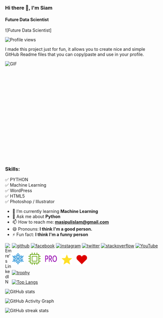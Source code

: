 ### Hi there 👋, I'm Siam
#### Future Data Scientist
![Future Data Scientist]

![Profile views](https://gpvc.arturio.dev/siamprogrammer)  

I made this project just for fun, it allows you to create nice and simple GitHub Readme files that you can copy/paste and use in your profile.
<p align="left" dir="auto">
<img data-target="animated-image.replacedImage" alt="GIF" class="AnimatedImagePlayer-animatedImage" src="https://github.com/abhisheknaiidu/abhisheknaiidu/raw/master/code.gif?raw=true" height="320" style="width: right 500px; display: block; opacity: 1;"> </p>

### Skills: <br>
✅ PYTHON <br>
✅ Machine Learning <br>
✅ WordPress <br>
✅ HTML5 <br>
✅ Photoshop / Illustrator <br>

- 🌱 I’m currently learning <strong> Machine Learning </strong>
- 💬 Ask me about <strong> Python </strong>
- 📫 How to reach me:<strong> masipulislam@gmail.com </strong>
- 😄 Pronouns:<strong> I think I'm a good person. </strong>
- ⚡ Fun fact: <strong> I think I'm a funny person </strong>
 
 

<a href="https://linkedin.com/in/siamprogrammer" rel="nofollow">
  <img align="left" alt="Emre's LinkedIN" width="22px" src="https://raw.githubusercontent.com/peterthehan/peterthehan/master/assets/linkedin.svg" style="max-width: 100%;">
</a>

[<img src='https://cdn.jsdelivr.net/npm/simple-icons@3.0.1/icons/github.svg' alt='github' height='40'>](https://github.com/siamprogrammer)  [<img src='https://cdn.jsdelivr.net/npm/simple-icons@3.0.1/icons/facebook.svg' alt='facebook' height='40'>](https://www.facebook.com/siamprogrammer.bd)  [<img src='https://cdn.jsdelivr.net/npm/simple-icons@3.0.1/icons/instagram.svg' alt='instagram' height='40'>](https://www.instagram.com/siamprogrammer/)  [<img src='https://cdn.jsdelivr.net/npm/simple-icons@3.0.1/icons/twitter.svg' alt='twitter' height='40'>](https://twitter.com/siamprogrammer)  [<img src='https://cdn.jsdelivr.net/npm/simple-icons@3.0.1/icons/stackoverflow.svg' alt='stackoverflow' height='40'>](https://stackoverflow.com/users/d)  [<img src='https://cdn.jsdelivr.net/npm/simple-icons@3.0.1/icons/youtube.svg' alt='YouTube' height='40'>](https://www.youtube.com/channel/UCsBfRBeee13hzWW3uZP_EjA)  

<a href='https://archiveprogram.github.com/'><img src='https://raw.githubusercontent.com/acervenky/animated-github-badges/master/assets/acbadge.gif' width='40' height='40'></a> <a href='https://docs.github.com/en/developers'><img src='https://raw.githubusercontent.com/acervenky/animated-github-badges/master/assets/devbadge.gif' width='40' height='40'></a> <a href='https://github.com/pricing'><img src='https://raw.githubusercontent.com/acervenky/animated-github-badges/master/assets/pro.gif' width='40' height='40'></a> <a href='https://stars.github.com/'><img src='https://raw.githubusercontent.com/acervenky/animated-github-badges/master/assets/starbadge.gif' width='35' height='35'></a> <a href='https://docs.github.com/en/github/supporting-the-open-source-community-with-github-sponsors'><img src='https://raw.githubusercontent.com/acervenky/animated-github-badges/master/assets/sponsorbadge.gif' width='35' height='35'></a> 

[![trophy](https://github-profile-trophy.vercel.app/?username=siamprogrammer)](https://github.com/ryo-ma/github-profile-trophy)

[![Top Langs](https://github-readme-stats.vercel.app/api/top-langs/?username=siamprogrammer)](https://github.com/anuraghazra/github-readme-stats)

![GitHub stats](https://github-readme-stats.vercel.app/api?username=siamprogrammer&show_icons=true&count_private=true)  

![GitHub Activity Graph](https://activity-graph.herokuapp.com/graph?username=siamprogrammer)  

![GitHub streak stats](https://github-readme-streak-stats.herokuapp.com/?user=siamprogrammer)  

